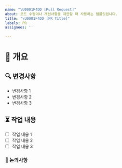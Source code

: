 ```yaml
---
name: "\U0001F4DD [Pull Request]"
about: 코드 수정이나 개선사항을 제안할 때 사용하는 템플릿입니다.
title: "\U0001F4DD [PR Title]"
labels: PR
assignees: ''

---
```


# 🚀 개요
<!-- 이 PR을 간략하게 설명해주세요 -->

## 🔍 변경사항
<!-- 이 PR로 인해 바뀌게 되는 것들을 목록으로 적어주세요. -->
- 변경사항 1 
- 변경사항 2 
- 변경사항 3

## ⏳ 작업 내용
- [ ] 작업 내용 1
- [ ] 작업 내용 2
- [ ] 작업 내용 3

### 📝 논의사항
<!-- 이 PR에 대한 논의하고 싶은 사항이나, 더 해야할 작업, 리뷰어에게 특별히 확인 요청하고 싶은 부분 등을 적어주세요. -->

